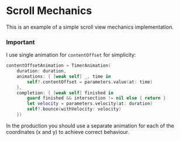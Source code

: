 # Scroll Mechanics
This is an example of a simple scroll view mechanics implementation.

### Important
I use single animation for `contentOffset` for simplicity:
```swift
contentOffsetAnimation = TimerAnimation(
    duration: duration,
    animations: { [weak self] _, time in
        self?.contentOffset = parameters.value(at: time)
    },
    completion: { [weak self] finished in
        guard finished && intersection != nil else { return }
        let velocity = parameters.velocity(at: duration)
        self?.bounce(withVelocity: velocity)
    })

```

In the production you should use a separate animation for each of the coordinates (x and y) to achieve correct behaviour.
